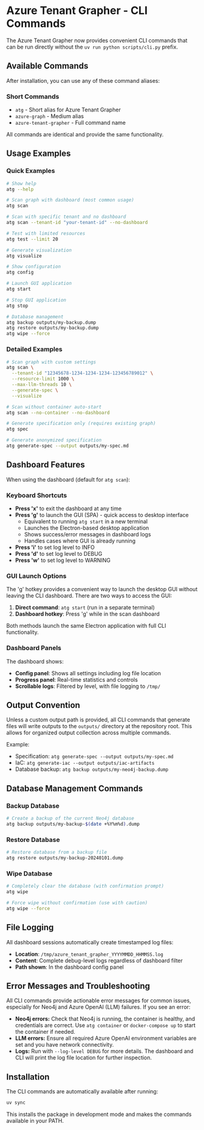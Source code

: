 # Azure Tenant Grapher - CLI Commands

The Azure Tenant Grapher now provides convenient CLI commands that can be run directly without the `uv run python scripts/cli.py` prefix.

## Available Commands

After installation, you can use any of these command aliases:

### Short Commands
- `atg` - Short alias for Azure Tenant Grapher
- `azure-graph` - Medium alias
- `azure-tenant-grapher` - Full command name

All commands are identical and provide the same functionality.

## Usage Examples

### Quick Examples
```bash
# Show help
atg --help

# Scan graph with dashboard (most common usage)
atg scan

# Scan with specific tenant and no dashboard
atg scan --tenant-id "your-tenant-id" --no-dashboard

# Test with limited resources
atg test --limit 20

# Generate visualization
atg visualize

# Show configuration
atg config

# Launch GUI application
atg start

# Stop GUI application
atg stop

# Database management
atg backup outputs/my-backup.dump
atg restore outputs/my-backup.dump
atg wipe --force
```

### Detailed Examples
```bash
# Scan graph with custom settings
atg scan \
  --tenant-id "12345678-1234-1234-1234-123456789012" \
  --resource-limit 1000 \
  --max-llm-threads 10 \
  --generate-spec \
  --visualize

# Scan without container auto-start
atg scan --no-container --no-dashboard

# Generate specification only (requires existing graph)
atg spec

# Generate anonymized specification
atg generate-spec --output outputs/my-spec.md
```

## Dashboard Features

When using the dashboard (default for `atg scan`):

### Keyboard Shortcuts
- **Press 'x'** to exit the dashboard at any time
- **Press 'g'** to launch the GUI (SPA) - quick access to desktop interface
  - Equivalent to running `atg start` in a new terminal
  - Launches the Electron-based desktop application
  - Shows success/error messages in dashboard logs
  - Handles cases where GUI is already running
- **Press 'i'** to set log level to INFO
- **Press 'd'** to set log level to DEBUG
- **Press 'w'** to set log level to WARNING

### GUI Launch Options
The 'g' hotkey provides a convenient way to launch the desktop GUI without leaving the CLI dashboard. There are two ways to access the GUI:

1. **Direct command**: `atg start` (run in a separate terminal)
2. **Dashboard hotkey**: Press 'g' while in the scan dashboard

Both methods launch the same Electron application with full CLI functionality.

### Dashboard Panels
The dashboard shows:
- **Config panel**: Shows all settings including log file location
- **Progress panel**: Real-time statistics and controls
- **Scrollable logs**: Filtered by level, with file logging to `/tmp/`

## Output Convention

Unless a custom output path is provided, all CLI commands that generate files will write outputs to the `outputs/` directory at the repository root. This allows for organized output collection across multiple commands.

Example:
- Specification: `atg generate-spec --output outputs/my-spec.md`
- IaC: `atg generate-iac --output outputs/iac-artifacts`
- Database backup: `atg backup outputs/my-neo4j-backup.dump`

## Database Management Commands

### Backup Database
```bash
# Create a backup of the current Neo4j database
atg backup outputs/my-backup-$(date +%Y%m%d).dump
```

### Restore Database
```bash
# Restore database from a backup file
atg restore outputs/my-backup-20240101.dump
```

### Wipe Database
```bash
# Completely clear the database (with confirmation prompt)
atg wipe

# Force wipe without confirmation (use with caution)
atg wipe --force
```

## File Logging

All dashboard sessions automatically create timestamped log files:
- **Location**: `/tmp/azure_tenant_grapher_YYYYMMDD_HHMMSS.log`
- **Content**: Complete debug-level logs regardless of dashboard filter
- **Path shown**: In the dashboard config panel

## Error Messages and Troubleshooting

All CLI commands provide actionable error messages for common issues, especially for Neo4j and Azure OpenAI (LLM) failures. If you see an error:
- **Neo4j errors:** Check that Neo4j is running, the container is healthy, and credentials are correct. Use `atg container` or `docker-compose up` to start the container if needed.
- **LLM errors:** Ensure all required Azure OpenAI environment variables are set and you have network connectivity.
- **Logs:** Run with `--log-level DEBUG` for more details. The dashboard and CLI will print the log file location for further inspection.

## Installation

The CLI commands are automatically available after running:
```bash
uv sync
```

This installs the package in development mode and makes the commands available in your PATH.
